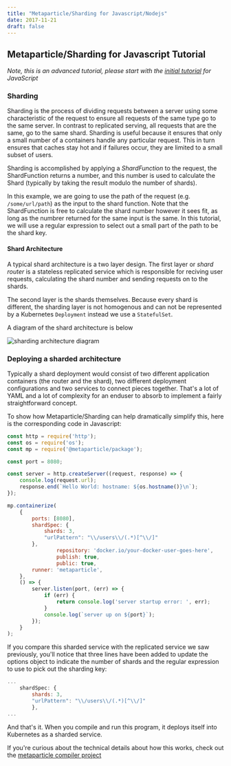 ```yaml
---
title: "Metaparticle/Sharding for Javascript/Nodejs"
date: 2017-11-21
draft: false
---
```


## Metaparticle/Sharding for Javascript Tutorial

_Note, this is an advanced tutorial, please start with the [initial tutorial](/tutorials/javascript) for JavaScript_

### Sharding
Sharding is the process of dividing requests between a server using some characteristic 
of the request to ensure all requests of the same type go to the same server. In contrast
to replicated serving, all requests that are the same, go to the same shard. Sharding is
useful because it ensures that only a small number of a containers handle any particular
request. This in turn ensures that caches stay hot and if failures occur, they are limited to a small subset of users.

Sharding is accomplished by applying a _ShardFunction_ to the request, the ShardFunction
returns a number, and this number is used to calculate the Shard (typically by taking the
result modulo the number of shards).

In this example, we are going to use the path of the request (e.g. `/some/url/path`) as 
the input to the shard function. Note that the ShardFunction is free to calculate the
shard number however it sees fit, as long as the numbrer returned for the same input is
the same. In this tutorial, we will use a regular expression to select out a small part
of the path to be the shard key.

#### Shard Architecture
A typical shard architecture is a two layer design. The first layer or _shard router_ is
a stateless replicated service which is responsible for reciving user requests, calculating the shard number and sending requests on to the shards.

The second layer is the shards themselves. Because every shard is different, the sharding layer is not homogenous and can not be represented by a Kubernetes `Deployment` instead we use a `StatefulSet`.

A diagram of the shard architecture is below

![sharding architecture diagram](/img/sharded_layers.png "Sharded architecture")

### Deploying a sharded architecture
Typically a shard deployment would consist of two different application containers (the router and the shard), two different deployment configurations and two services to connect pieces together. That's a lot of YAML and a lot of complexity for an enduser to
absorb to implement a fairly straightforward concept.

To show how Metaparticle/Sharding can help dramatically simplify this, here is the corresponding code in Javascript:

```javascript
const http = require('http');
const os = require('os');
const mp = require('@metaparticle/package');

const port = 8080;

const server = http.createServer((request, response) => {
	console.log(request.url);
	response.end(`Hello World: hostname: ${os.hostname()}\n`);
});

mp.containerize(
	{
		ports: [8080],
		shardSpec: {
			shards: 3,
			"urlPattern": "\\/users\\/(.*)[^\\/]"
		},
                repository: 'docker.io/your-docker-user-goes-here',
                publish: true,
                public: true,
		runner: 'metaparticle',
	},
	() => {
		server.listen(port, (err) => {
			if (err) {
				return console.log('server startup error: ', err);
			}
			console.log(`server up on ${port}`);
		});
	}
);

```

If you compare this sharded service with the replicated service we saw previously, you'll notice that three lines have been added to update the options object to
indicate the number of shards and the regular expression to use to pick out the
sharding key:

```javascript
...
	shardSpec: {
		shards: 3,
		"urlPattern": "\\/users\\/(.*)[^\\/]"
        },
...
```

And that's it. When you compile and run this program, it deploys itself into Kubernetes as a sharded service.

If you're curious about the technical details about how this works, check out the
[metaparticle compiler project](https://github.com/metaparticle-io/metaparticle-ast)
